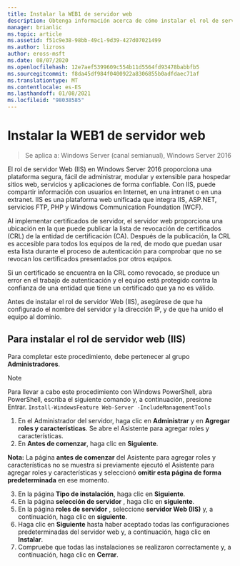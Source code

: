 ```yaml
---
title: Instalar la WEB1 de servidor web
description: Obtenga información acerca de cómo instalar el rol de servidor servidor Web (IIS).
manager: brianlic
ms.topic: article
ms.assetid: f51c9e38-98bb-49c1-9d39-427d07021499
ms.author: lizross
author: eross-msft
ms.date: 08/07/2020
ms.openlocfilehash: 12e7aef5399609c554b11d5564fd93478babbfb5
ms.sourcegitcommit: f8da45df984f0400922a8306855b0adfdaec71af
ms.translationtype: MT
ms.contentlocale: es-ES
ms.lasthandoff: 01/08/2021
ms.locfileid: "98038585"
---
```

# <a name="install-the-web-server-web1"></a>Instalar la WEB1 de servidor web

>Se aplica a: Windows Server (canal semianual), Windows Server 2016

El rol de servidor Web (IIS) en Windows Server 2016 proporciona una plataforma segura, fácil de administrar, modular y extensible para hospedar sitios web, servicios y aplicaciones de forma confiable. Con IIS, puede compartir información con usuarios en Internet, en una intranet o en una extranet. IIS es una plataforma web unificada que integra IIS, ASP.NET, servicios FTP, PHP y Windows Communication Foundation (WCF).

Al implementar certificados de servidor, el servidor web proporciona una ubicación en la que puede publicar la lista de revocación de certificados (CRL) de la entidad de certificación (CA). Después de la publicación, la CRL es accesible para todos los equipos de la red, de modo que puedan usar esta lista durante el proceso de autenticación para comprobar que no se revocan los certificados presentados por otros equipos.

Si un certificado se encuentra en la CRL como revocado, se produce un error en el trabajo de autenticación y el equipo está protegido contra la confianza de una entidad que tiene un certificado que ya no es válido.

Antes de instalar el rol de servidor Web (IIS), asegúrese de que ha configurado el nombre del servidor y la dirección IP, y de que ha unido el equipo al dominio.

## <a name="to-install-the-web-server-iis-server-role"></a>Para instalar el rol de servidor web (IIS)
Para completar este procedimiento, debe pertenecer al grupo **Administradores**.

>[!NOTE]
>Para llevar a cabo este procedimiento con Windows PowerShell, abra PowerShell, escriba el siguiente comando y, a continuación, presione Entrar.
`Install-WindowsFeature Web-Server -IncludeManagementTools`

1.  En el Administrador del servidor, haga clic en **Administrar** y en **Agregar roles y características**. Se abre el Asistente para agregar roles y características.
2.  En **Antes de comenzar**, haga clic en **Siguiente**.

**Nota:** La página **antes de comenzar** del Asistente para agregar roles y características no se muestra si previamente ejecutó el Asistente para agregar roles y características y seleccionó **omitir esta página de forma predeterminada** en ese momento.

3. En la página **Tipo de instalación**, haga clic en **Siguiente**.
4. En la página **selección de servidor** , haga clic en **siguiente**.
5. En la página **roles de servidor** , seleccione **servidor Web (IIS)** y, a continuación, haga clic en **siguiente**.
6. Haga clic en **Siguiente** hasta haber aceptado todas las configuraciones predeterminadas del servidor web y, a continuación, haga clic en **Instalar**.
7. Compruebe que todas las instalaciones se realizaron correctamente y, a continuación, haga clic en **Cerrar**.
